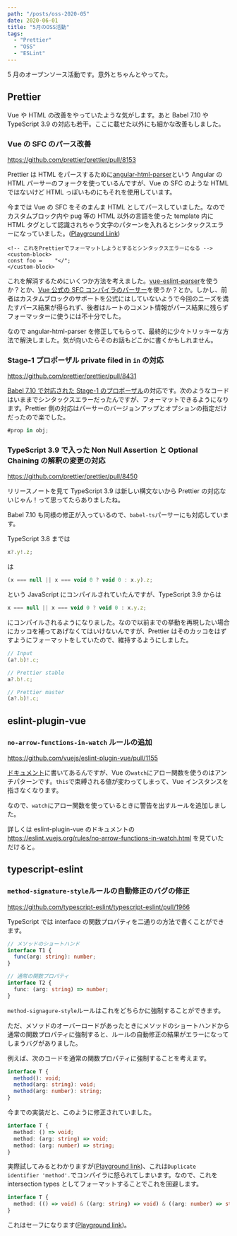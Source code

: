 ```yaml
---
path: "/posts/oss-2020-05"
date: 2020-06-01
title: "5月のOSS活動"
tags:
  - "Prettier"
  - "OSS"
  - "ESLint"
---
```


5 月のオープンソース活動です。意外とちゃんとやってた。

## Prettier

Vue や HTML の改善をやっていたような気がします。あと Babel 7.10 や TypeScript 3.9 の対応も若干。ここに載せた以外にも細かな改善もしました。

### Vue の SFC のパース改善

https://github.com/prettier/prettier/pull/8153

Prettier は HTML をパースするために[angular-html-parser](https://github.com/ikatyang/angular-html-parser/tree/master/packages/angular-html-parser)という Angular の HTML パーサーのフォークを使っているんですが、Vue の SFC のような HTML ではないけど HTML っぽいものにもそれを使用しています。

今までは Vue の SFC をそのまんま HTML としてパースしていました。なのでカスタムブロック内や pug 等の HTML 以外の言語を使った template 内に HTML タグとして認識されちゃう文字のパターンを入れるとシンタックスエラーになっていました。([Playground Link](https://prettier.io/playground/#N4Igxg9gdgLgprEAuEAeAhAWkwAkMoMgMQyBJDAAoBOcMMAlnGYOYMgqwyCVDID8MgewyDDDIBMMg6gyARDIDEGQBYMgTQZA0QzDA7QyBnhkD9DJ0D1DIE6GQBUMgS4ZWgawZAVgzic2AHwAdKKjABXAM4wIAW0wAjADYQwAaxNRIUGzgBmEBA4ALw44TjGaAD0UQDcpqjRljb2Tq4ehiAANCAQAA400FbIoACGZGQQAO4kFQglKGXO1WUAniW5jmRlHpQAyvm91FAA5sgwZBZwuQAWMHbOAOqz1PBWQ2Bw-Q1r1ABua23I4FadICNWdDDkZaN2Zcj+zVe5AFZWAB4AQj19MP0ynY4AAZEZwJ4vGYgD6ffojUbOOAARQsEHgkOcrxAQzIVzIJ320xyOLIIxgS2oABMYLNkAAOAAMuXyVSuSx6+ROrLg+P2ENyAEc0fByAVGiAylZMFA4HAqfKSRRhdQKLd7o8kM8sdCrnZqBMprqEUjUeiIVqobkYGVHJSaXSkAAma09ajOBEAYXsDxOvIArCTrHAACq2xra7FEuAASSgCtg-TAZMKAEF4-0YG0kZirgBfPNAA))

```
<!-- これをPrettierでフォーマットしようとするとシンタックスエラーになる -->
<custom-block>
const foo =    "</";
</custom-block>
```

これを解消するためにいくつか方法を考えました。[vue-eslint-parser](https://github.com/mysticatea/vue-eslint-parser)を使うか？とか、[Vue 公式の SFC コンパイラのパーサー](https://github.com/vuejs/vue-next/tree/master/packages/compiler-sfc)を使うか？とか。しかし、前者はカスタムブロックのサポートを公式にはしていないようで今回のニーズを満たすパース結果が得られず、後者はルートのコメント情報がパース結果に残らずフォーマッターに使うには不十分でした。

なので angular-html-parser を修正してもらって、最終的に少々トリッキーな方法で解決しました。気が向いたらそのお話もどこかに書くかもしれません。

### Stage-1 プロポーザル private filed in `in` の対応

https://github.com/prettier/prettier/pull/8431

[Babel 7.10 で対応された Stage-1 のプロポーザル](https://babeljs.io/blog/2020/05/25/7.10.0#private-fields-in-in-11372-https-githubcom-babel-babel-pull-11372)の対応です。次のようなコードはいままでシンタックスエラーだったんですが、フォーマットできるようになります。Prettier 側の対応はパーサーのバージョンアップとオプションの指定だけだったので楽でした。

```js
#prop in obj;
```

### TypeScript 3.9 で入った Non Null Assertion と Optional Chaining の解釈の変更の対応

https://github.com/prettier/prettier/pull/8450

リリースノートを見て TypeScript 3.9 は新しい構文ないから Prettier の対応ないじゃん！って思ってたらありましたね。

Babel 7.10 も同様の修正が入っているので、`babel-ts`パーサーにも対応しています。

TypeScript 3.8 までは

```ts
x?.y!.z;
```

は

```js
(x === null || x === void 0 ? void 0 : x.y).z;
```

という JavaScript にコンパイルされていたんですが、TypeScript 3.9 からは

```js
x === null || x === void 0 ? void 0 : x.y.z;
```

にコンパイルされるようになりました。なので以前までの挙動を再現したい場合にカッコを補ってあげなくてはいけないんですが、Prettier はそのカッコをはずすようにフォーマットをしていたので、維持するようにしました。

<!-- prettier-ignore -->
```ts
// Input
(a?.b)!.c;

// Prettier stable
a?.b!.c;

// Prettier master
(a?.b)!.c;
```

## eslint-plugin-vue

### `no-arrow-functions-in-watch` ルールの追加

https://github.com/vuejs/eslint-plugin-vue/pull/1155

[ドキュメント](https://vuejs.org/v2/api/#watch)に書いてあるんですが、Vue の`watch`にアロー関数を使うのはアンチパターンです。`this`で束縛される値が変わってしまって、Vue インスタンスを指さなくなります。

なので、`watch`にアロー関数を使っているときに警告を出すルールを追加しました。

詳しくは eslint-plugin-vue のドキュメントの https://eslint.vuejs.org/rules/no-arrow-functions-in-watch.html を見ていただけると。

## typescript-eslint

### `method-signature-style`ルールの自動修正のバグの修正

https://github.com/typescript-eslint/typescript-eslint/pull/1966

TypeScript では interface の関数プロパティを二通りの方法で書くことができます。

```ts
// メソッドのショートハンド
interface T1 {
  func(arg: string): number;
}

// 通常の関数プロパティ
interface T2 {
  func: (arg: string) => number;
}
```

`method-signagure-style`ルールはこれをどちらかに強制することができます。

ただ、メソッドのオーバーロードがあったときにメソッドのショートハンドから通常の関数プロパティに強制すると、ルールの自動修正の結果がエラーになってしまうバグがありました。

例えば、次のコードを通常の関数プロパティに強制することを考えます。

```ts
interface T {
  method(): void;
  method(arg: string): void;
  method(arg: number): string;
}
```

今までの実装だと、このように修正されていました。

```ts
interface T {
  method: () => void;
  method: (arg: string) => void;
  method: (arg: number) => string;
}
```

実際試してみるとわかりますが([Playground link](https://www.typescriptlang.org/play?#code/JYOwLgpgTgZghgYwgAgCrIN4ChnILYRgAWA9gCYBcAFAJTIC8AfMgG4nBkDcO+hplyKnCgBzCsgDOYKKBF0mrdlx4Fi5cUNHiQAVzwAjaPOZSZIEdwC+QA))、これは`Duplicate identifier 'method'.`でコンパイラに怒られてしまいます。なので、これを intersection types としてフォーマットすることでこれを回避します。

```ts
interface T {
  method: (() => void) & ((arg: string) => void) & ((arg: number) => string);
}
```

これはセーフになります([Playground link](https://www.typescriptlang.org/play?#code/JYOwLgpgTgZghgYwgAgCrIN4ChnILYRgAWA9gCYBcAFFQJTIC8AfMgG4nBn0BkyNcUAOYVkAZzBRQg+szYcuyXvyEiQAVzwAjaDJbjJIaQG4sAXyxA))。
